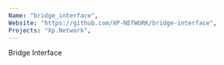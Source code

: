```yaml
---
Name: "bridge_interface",
Website: "https://github.com/XP-NETWORK/bridge-interface",
Projects: "Xp.Network",
---
```

<!--lang:en--> 
Bridge Interface
<!--lang:es--] 
test
<!--lang:de--] 
test
<!--lang:fr--] 
test
<!--lang:pl--] 
test
<!--lang:uk--] 
test
[!--lang:*-->  

